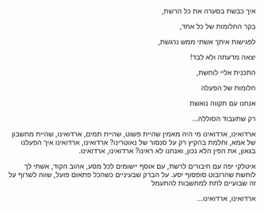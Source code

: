 <div dir="rtl"> 
איך כבשת בסערה את כל הרשת, 

בקר החלומות של כל אחד,

לפגישות איתך אשתי ממש נרגשת,

יצאה מדעתה ולא לבד! 

התכנית אליי לוחשת,

חלומות של הפעלה

אנחנו עם תקווה נואשת

רק שתעבוד הסוללה…

ארדואינו, ארדואינו
מי היה מאמין
שהיית פשוט, שהיית תמים, ארדואינו,
שהיית מחשבון של אמא,
וחלמת בהקיץ רק על סנסור של נאוטרינו?
ארדואינו, ארדואינו
איך הפעלנו בגאון,
את הפין הלא נכון, 
ואנחנו לא ראינו?
ארדואינו, ארדואינו.

איטלקי יפה עם חיבורים לרשת,
עם אוסף יישומים לכל מסע, 
אהוב הקוד, אשתי לך לוחשת
שהרובוט סופסוף יסע.
על הברק שבעיניים
כשהכל פתאום פועל,
שווה לשרוף על זה שבועיים
לתת למחשבות להתעמל

ארדואינו, ארדואינו...
</div>